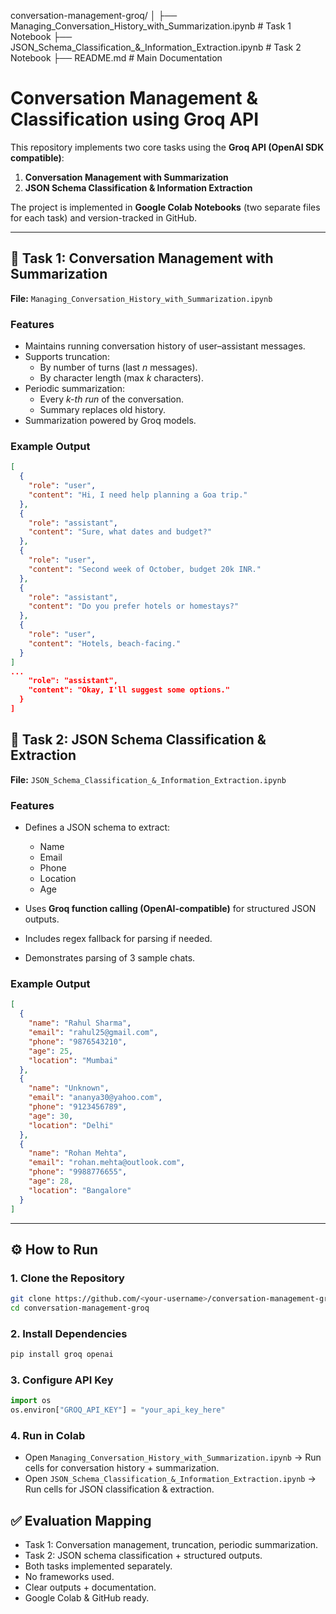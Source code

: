 
conversation-management-groq/
│
├── Managing_Conversation_History_with_Summarization.ipynb  # Task 1 Notebook
├── JSON_Schema_Classification_&_Information_Extraction.ipynb # Task 2 Notebook
├── README.md                             # Main Documentation

# Conversation Management & Classification using Groq API

This repository implements two core tasks using the **Groq API (OpenAI SDK compatible)**:
1. **Conversation Management with Summarization**
2. **JSON Schema Classification & Information Extraction**

The project is implemented in **Google Colab Notebooks** (two separate files for each task) and version-tracked in GitHub.

---

## 📌 Task 1: Conversation Management with Summarization
**File:** `Managing_Conversation_History_with_Summarization.ipynb`

### Features
- Maintains running conversation history of user–assistant messages.
- Supports truncation:
  - By number of turns (last *n* messages).
  - By character length (max *k* characters).
- Periodic summarization:
  - Every *k-th run* of the conversation.
  - Summary replaces old history.
- Summarization powered by Groq models.

### Example Output
```json
[
  {
    "role": "user",
    "content": "Hi, I need help planning a Goa trip."
  },
  {
    "role": "assistant",
    "content": "Sure, what dates and budget?"
  },
  {
    "role": "user",
    "content": "Second week of October, budget 20k INR."
  },
  {
    "role": "assistant",
    "content": "Do you prefer hotels or homestays?"
  },
  {
    "role": "user",
    "content": "Hotels, beach-facing."
  }
]
...
    "role": "assistant",
    "content": "Okay, I'll suggest some options."
  }
]
````


## 📌 Task 2: JSON Schema Classification & Extraction

**File:** `JSON_Schema_Classification_&_Information_Extraction.ipynb`

### Features

* Defines a JSON schema to extract:

  * Name
  * Email
  * Phone
  * Location
  * Age
* Uses **Groq function calling (OpenAI-compatible)** for structured JSON outputs.
* Includes regex fallback for parsing if needed.
* Demonstrates parsing of 3 sample chats.

### Example Output

```json
[
  {
    "name": "Rahul Sharma",
    "email": "rahul25@gmail.com",
    "phone": "9876543210",
    "age": 25,
    "location": "Mumbai"
  },
  {
    "name": "Unknown",
    "email": "ananya30@yahoo.com",
    "phone": "9123456789",
    "age": 30,
    "location": "Delhi"
  },
  {
    "name": "Rohan Mehta",
    "email": "rohan.mehta@outlook.com",
    "phone": "9988776655",
    "age": 28,
    "location": "Bangalore"
  }
]
```

---

## ⚙️ How to Run

### 1. Clone the Repository

```bash
git clone https://github.com/<your-username>/conversation-management-groq.git
cd conversation-management-groq
```

### 2. Install Dependencies

```bash
pip install groq openai
```

### 3. Configure API Key

```python
import os
os.environ["GROQ_API_KEY"] = "your_api_key_here"
```

### 4. Run in Colab

* Open `Managing_Conversation_History_with_Summarization.ipynb` → Run cells for conversation history + summarization.
* Open `JSON_Schema_Classification_&_Information_Extraction.ipynb` → Run cells for JSON classification & extraction.


## ✅ Evaluation Mapping

* Task 1: Conversation management, truncation, periodic summarization.
* Task 2: JSON schema classification + structured outputs.
* Both tasks implemented separately.
* No frameworks used.
* Clear outputs + documentation.
* Google Colab & GitHub ready.

```

